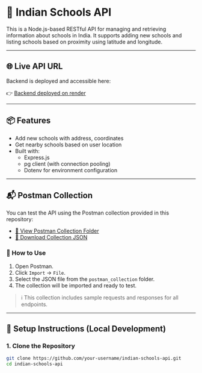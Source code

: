 # 🏫 Indian Schools API

This is a Node.js-based RESTful API for managing and retrieving information about schools in India. It supports adding new schools and listing schools based on proximity using latitude and longitude.

---

## 🌐 Live API URL

Backend is deployed and accessible here:

👉 [Backend deployed on render](https://school-management-assignment-ohiw.onrender.com)

---

## 📦 Features

- Add new schools with address, coordinates
- Get nearby schools based on user location
- Built with:
  - Express.js
  - pg client (with connection pooling)
  - Dotenv for environment configuration

---

## 📬 Postman Collection

You can test the API using the Postman collection provided in this repository:

- [📁 View Postman Collection Folder](./postman_collection)
- [📄 Download Collection JSON](./postman_collection/indian-schools-api.postman_collection.json)

### 🔧 How to Use
1. Open Postman.
2. Click `Import` → `File`.
3. Select the JSON file from the `postman_collection` folder.
4. The collection will be imported and ready to test.

> ℹ️ This collection includes sample requests and responses for all endpoints.
---

## 🚀 Setup Instructions (Local Development)

### 1. Clone the Repository

```bash
git clone https://github.com/your-username/indian-schools-api.git
cd indian-schools-api
